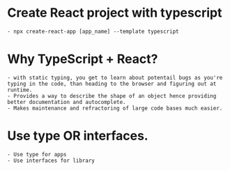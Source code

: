 # Create React project with typescript

    - npx create-react-app [app_name] --template typescript

# Why TypeScript + React?

    - with static typing, you get to learn about potentail bugs as you're typing in the code, than heading to the browser and figuring out at runtime.
    - Provides a way to describe the shape of an object hence providing better documentation and autocomplete.
    - Makes maintenance and refractoring of large code bases much easier.

# Use type OR interfaces.

    - Use type for apps
    - Use interfaces for library
